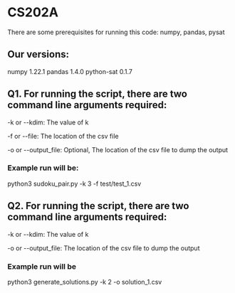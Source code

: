 # CS202A

There are some prerequisites for running this code:  numpy, pandas, pysat

## Our versions:

numpy 1.22.1
pandas 1.4.0
python-sat 0.1.7


## Q1. For running the script, there are two command line arguments required:

-k or --kdim: The value of k

-f or --file: The location of the csv file


-o or --output_file: Optional, The location of the csv file to dump the output

### Example run will be:

python3 sudoku_pair.py -k 3 -f test/test_1.csv


## Q2. For running the script, there are two command line arguments required:

-k or --kdim: The value of k

-o or --output_file: The location of the csv file to dump the output

### Example run will be

python3 generate_solutions.py -k 2 -o solution_1.csv